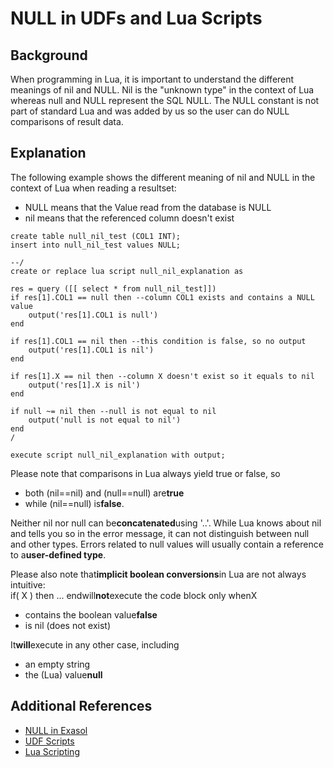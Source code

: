 # NULL in UDFs and Lua Scripts 
## Background

When programming in Lua, it is important to understand the different meanings of nil and NULL. Nil is the "unknown type" in the context of Lua whereas null and NULL represent the SQL NULL. The NULL constant is not part of standard Lua and was added by us so the user can do NULL comparisons of result data.

## Explanation

The following example shows the different meaning of nil and NULL in the context of Lua when reading a resultset:

* NULL means that the Value read from the database is NULL
* nil means that the referenced column doesn't exist


```markup
create table null_nil_test (COL1 INT);
insert into null_nil_test values NULL;

--/
create or replace lua script null_nil_explanation as

res = query ([[ select * from null_nil_test]])
if res[1].COL1 == null then --column COL1 exists and contains a NULL value
	output('res[1].COL1 is null')
end

if res[1].COL1 == nil then --this condition is false, so no output
	output('res[1].COL1 is nil')
end

if res[1].X == nil then --column X doesn't exist so it equals to nil
	output('res[1].X is nil')
end

if null ~= nil then --null is not equal to nil
	output('null is not equal to nil')
end
/

execute script null_nil_explanation with output;
```
Please note that comparisons in Lua always yield true or false, so

* both (nil==nil) and (null==null) are**true**
* while (nil==null) is**false**.

Neither nil nor null can be**concatenated**using '..'. While Lua knows about nil and tells you so in the error message, it can not distinguish between null and other types. Errors related to null values will usually contain a reference to a**user-defined type**.

Please also note that**implicit boolean conversions**in Lua are not always intuitive:  
if( X ) then ... endwill**not**execute the code block only whenX

* contains the boolean value**false**
* is nil (does not exist)

It**will**execute in any other case, including

* an empty string
* the (Lua) value**null**

## Additional References

* [NULL in Exasol](https://community.exasol.com/t5/Database-Features/NULL-in-Exasol/ta-p/363)
* [UDF Scripts](https://docs.exasol.com/database_concepts/udf_scripts.htm)
* [Lua Scripting](https://docs.exasol.com/database_concepts/scripting.htm)
